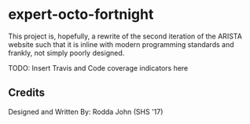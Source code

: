 # expert-octo-fortnight
This project is, hopefully, a rewrite of the second iteration of the ARISTA website such that it is inline with modern programming standards and frankly, not simply poorly designed.

TODO: Insert Travis and Code coverage indicators here

## Credits
Designed and Written By: Rodda John (SHS '17)